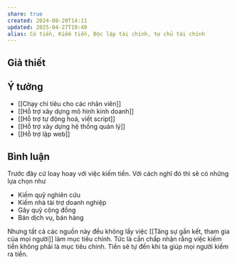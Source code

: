 ```yaml
---
share: true
created: 2024-08-20T14:11
updated: 2025-04-27T19:49
alias: Có tiền, Kiếm tiền, Độc lập tài chính, tự chủ tài chính
---
```

## Giả thiết
## Ý tưởng
- [[Chạy chỉ tiêu cho các nhân viên]]
- [[Hỗ trợ xây dựng mô hình kinh doanh]]
- [[Hỗ trợ tự động hoá, viết script]]
- [[Hỗ trợ xây dựng hệ thống quản lý]]
- [[Hỗ trợ lập web]]

## Bình luận
Trước đây cứ loay hoay với việc kiếm tiền. Với cách nghĩ đó thì sẽ có những lựa chọn như
- Kiếm quỹ nghiên cứu
- Kiếm nhà tài trợ doanh nghiệp
- Gây quỹ cộng đồng
- Bán dịch vụ, bán hàng

Nhưng tất cả các nguồn này đều không lấy việc [[Tăng sự gắn kết, tham gia của mọi người]] làm mục tiêu chính. Tức là cần chấp nhận rằng việc kiếm tiền không phải là mục tiêu chính. Tiền sẽ tự đến khi ta giúp mọi người kiếm ra tiền.